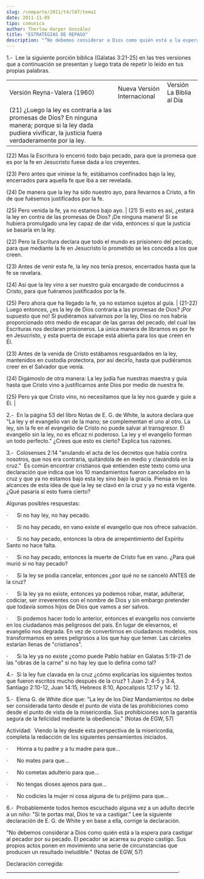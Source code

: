 ```yaml
---
slug: /comparte/2011/t4/l07/tema1
date: 2011-11-05
tipo: comunica
author: Therlow Harper González
title: "ESTRATEGIAS DE REPASO"
description: "“No debemos considerar a Dios como quién está a la espera para castigar al  pecador por su pecado. El pecador se acarrea su propio castigo. Sus propios  actos ponen en movimiento una serie de circunstancias que producen un resultado  ineludible.” (Notas de EGW, 57)"
---
```


1.-  Lee la siguiente porción bíblica (Gálatas 3:21-25) en las tres versiones que a continuación se presentan y luego trata de repetir lo leído en tus propias palabras.

|     |     |     |
| --- | --- | --- |
| Versión Reyna-Valera (1960) | Nueva Versión Internacional | Versión La Biblia al Día |
| (21) ¿Luego la ley es contraria a las promesas de Dios? En ninguna manera; porque si la ley dada pudiera vivificar, la justicia fuera verdaderamente por la ley.

(22) Mas la Escritura lo encerró todo bajo pecado, para que la promesa que es por la fe en Jesucristo fuese dada a los creyentes.

(23) Pero antes que viniese la fe, estábamos confinados bajo la ley, encerrados para aquella fe que iba a ser revelada.

(24) De manera que la ley ha sido nuestro ayo, para llevarnos a Cristo, a fin de que fuésemos justificados por la fe.

(25) Pero venida la fe, ya no estamos bajo ayo. | (21) Si esto es así, ¿estará la ley en contra de las promesas de Dios? ¡De ninguna manera! Si se hubiera promulgado una ley capaz de dar vida, entonces sí que la justicia se basaría en la ley.

(22) Pero la Escritura declara que todo el mundo es prisionero del pecado, para que mediante la fe en Jesucristo lo prometido se les conceda a los que creen.

(23) Antes de venir esta fe, la ley nos tenía presos, encerrados hasta que la fe se revelara.

(24) Así que la ley vino a ser nuestro guía encargado de conducirnos a Cristo, para que fuéramos justificados por la fe.

(25) Pero ahora que ha llegado la fe, ya no estamos sujetos al guía. | (21-22) Luego entonces, ¿es la ley de Dios contraria a las promesas de Dios? ¡Por supuesto que no! Si pudiéramos salvarnos por la ley, Dios no nos habría proporcionado otro medio de escapar de las garras del pecado, del cual las Escrituras nos declaran prisioneros. La única manera de librarnos es por fe en Jesucristo, y esta puerta de escape está abierta para los que creen en Él.

(23) Antes de la venida de Cristo estábamos resguardados en la ley, mantenidos en custodia protectora, por así decirlo, hasta que pudiéramos creer en el Salvador que venía.

(24) Digámoslo de otra manera: La ley judía fue nuestras maestra y guía hasta que Cristo vino a justificarnos ante Dios por medio de nuestra fe.

(25) Pero ya que Cristo vino, no necesitamos que la ley nos guarde y guíe a Él. |

2.-  En la página 53 del libro Notas de E. G. de White, la autora declara que "La ley y el evangelio van de la mano; se complementan el uno al otro. La ley, sin la fe en el evangelio de Cristo no puede salvar al transgresor. El evangelio sin la ley, no es eficaz ni poderoso. La ley y el evangelio forman un todo perfecto." ¿Crees que esto es cierto? Explica tus razones.

3.-  Colosenses 2:14 "anulando el acta de los decretos que había contra nosotros, que nos era contraria, quitándola de en medio y clavándola en la cruz."  Es común encontrar cristianos que entienden este texto como una declaración que indica que los 10 mandamientos fueron cancelados en la cruz y que ya no estamos bajo esta ley sino bajo la gracia. Piensa en los alcances de esta idea de que la ley se clavó en la cruz y ya no está vigente. ¿Qué pasaría si esto fuera cierto?

Algunas posibles respuestas:

·      Si no hay ley, no hay pecado.

·      Si no hay pecado, en vano existe el evangelio que nos ofrece salvación.

·      Si no hay pecado, entonces la obra de arrepentimiento del Espíritu Santo no hace falta.

·      Si no hay pecado, entonces la muerte de Cristo fue en vano. ¿Para qué murió si no hay pecado?

·      Si la ley se podía cancelar, entonces ¿por qué no se canceló ANTES de la cruz?

·      Si la ley ya no existe, entonces ya podemos robar, matar, adulterar, codiciar, ser irreverentes con el nombre de Dios y sin embargo pretender que todavía somos hijos de Dios que vamos a ser salvos.

·      Si podemos hacer todo lo anterior, entonces el evangelio nos convierte en los ciudadanos más peligrosos del país. En lugar de elevarnos, el evangelio nos degrada. En vez de convertirnos en ciudadanos modelos, nos transformamos en seres peligrosos a los que hay que temer. Las cárceles estarían llenas de "cristianos".

·      Si la ley ya no existe ¿como puede Pablo hablar en Gálatas 5:19-21 de las "obras de la carne" si no hay ley que lo defina como tal?

4.-  Si la ley fue clavada en la cruz ¿cómo explicarías los siguientes textos que fueron escritos mucho después de la cruz? 1 Juan 2: 4-5 y 3:4, Santiago 2:10-12, Juan 14:15, Hebreos 8:10, Apocalipsis 12:17 y 14: 12.

5.-  Elena G. de White dice que: "La ley de los Diez Mandamientos no debe ser considerada tanto desde el punto de vista de las prohibiciones como desde el punto de vista de la misericordia. Sus prohibiciones son la garantía segura de la felicidad mediante la obediencia." (Notas de EGW, 57)

Actividad:  Viendo la ley desde esta perspectiva de la misericordia, completa la redacción de los siguientes pensamientos iniciados.

·      Honra a tu padre y a tu madre para que…

·      No mates para que…

·      No cometas adulterio para que…

·      No tengas dioses ajenos para que…

·      No codicies la mujer ni cosa alguna de tu prójimo para que…

6.-  Probablemente todos hemos escuchado alguna vez a un adulto decirle a un niño: "Si te portas mal, Dios te va a castigar." Lee la siguiente declaración de E. G. de White y en base a ella, corrige la declaración.

"No debemos considerar a Dios como quién está a la espera para castigar al pecador por su pecado. El pecador se acarrea su propio castigo. Sus propios actos ponen en movimiento una serie de circunstancias que producen un resultado ineludible." (Notas de EGW, 57)

Declaración corregida: \_\_\_\_\_\_\_\_\_\_\_\_\_\_\_\_\_\_\_\_\_\_\_\_\_\_\_\_\_\_\_\_\_\_\_\_\_\_\_\_\_\_\_\_\_\_\_\_\_\_\_\_\_\_\_\_\_\_\_\_\_\_\_\_\_\_\_\_\_\_\_.
